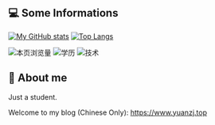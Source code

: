 ## 💻 Some Informations
[![My GitHub stats](https://github-readme-stats.vercel.app/api?username=yzl3014&show_icons=true&hide=contribs&locale=cn)](https://github.com/anuraghazra/github-readme-stats)
[![Top Langs](https://github-readme-stats.vercel.app/api/top-langs/?username=yzl3014&layout=compact&locale=cn)](https://github.com/anuraghazra/github-readme-stats)

![本页浏览量](https://visitor-badge.glitch.me/badge?page_id=github.com/yzl3014&right_color=red)
![学历](https://img.shields.io/static/v1?label=学历&message=初二&color=red")
![技术](https://img.shields.io/static/v1?label=技术&message=IT+And+WEB&color=blue)

## 👋 About me
Just a student.

Welcome to my blog (Chinese Only): https://www.yuanzj.top
